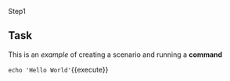 Step1

## Task

This is an _example_ of creating a scenario and running a **command**

`echo 'Hello World'`{{execute}}
